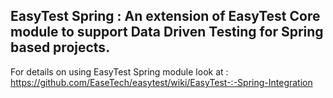 EasyTest Spring : An extension of EasyTest Core module to support Data Driven Testing for Spring based projects.
------------------------------------------------------------------------------------------------------

For details on using EasyTest Spring module look at : https://github.com/EaseTech/easytest/wiki/EasyTest-:-Spring-Integration
